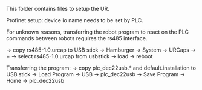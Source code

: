 This folder contains files to setup the UR.

Profinet setup: device io name needs to be set by PLC.

For unknown reasons, transferring the robot program to react on the PLC commands between robots requires the rs485 interface.

-> copy rs485-1.0.urcap to USB stick
-> Hamburger -> System -> URCaps -> + -> select rs485-1.0.urcap from usbstick -> load -> reboot 

Transferring the program:
-> copy plc_dec22usb.* and default.installation to USB stick
-> Load Program -> USB -> plc_dec22usb
-> Save Program -> Home -> plc_dec22usb